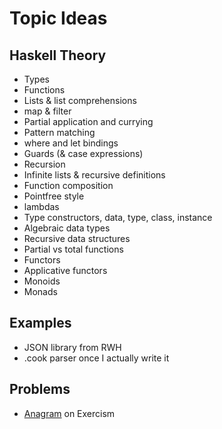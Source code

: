 # Topic Ideas
## Haskell Theory
- Types
- Functions
- Lists & list comprehensions
- map & filter
- Partial application and currying
- Pattern matching
- where and let bindings
- Guards (& case expressions)
- Recursion
- Infinite lists & recursive definitions
- Function composition
- Pointfree style
- lambdas
- Type constructors, data, type, class, instance
- Algebraic data types
- Recursive data structures
- Partial vs total functions
- Functors
- Applicative functors
- Monoids
- Monads

## Examples
- JSON library from RWH
- .cook parser once I actually write it

## Problems
- [Anagram](https://exercism.org/tracks/haskell/exercises/anagram) on Exercism

